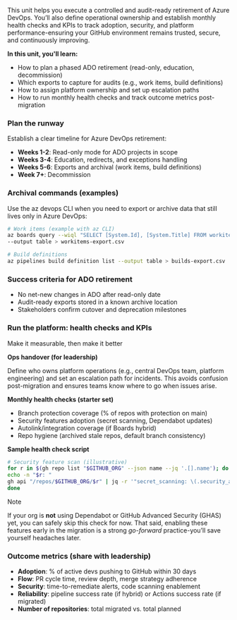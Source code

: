 This unit helps you execute a controlled and audit-ready retirement of Azure DevOps. You’ll also define operational ownership and establish monthly health checks and KPIs to track adoption, security, and platform performance-ensuring your GitHub environment remains trusted, secure, and continuously improving.

**In this unit, you'll learn:**
- How to plan a phased ADO retirement (read-only, education, decommission)
- Which exports to capture for audits (e.g., work items, build definitions)
- How to assign platform ownership and set up escalation paths
- How to run monthly health checks and track outcome metrics post-migration

### Plan the runway

Establish a clear timeline for Azure DevOps retirement:
- **Weeks 1-2**: Read-only mode for ADO projects in scope
- **Weeks 3-4**: Education, redirects, and exceptions handling
- **Weeks 5-6**: Exports and archival (work items, build definitions)
- **Week 7+**: Decommission

### Archival commands (examples)

Use the az devops CLI when you need to export or archive data that still lives only in Azure DevOps:
```bash
# Work items (example with az CLI)
az boards query --wiql "SELECT [System.Id], [System.Title] FROM workitems" \
--output table > workitems-export.csv

# Build definitions
az pipelines build definition list --output table > builds-export.csv
```
### Success criteria for ADO retirement

- No net-new changes in ADO after read-only date
- Audit-ready exports stored in a known archive location
- Stakeholders confirm cutover and deprecation milestones

### Run the platform: health checks and KPIs

Make it measurable, then make it better

**Ops handover (for leadership)**

Define who owns platform operations (e.g., central DevOps team, platform engineering) and set an escalation path for incidents. This avoids confusion post-migration and ensures teams know where to go when issues arise.

**Monthly health checks (starter set)**

- Branch protection coverage (% of repos with protection on main)
- Security features adoption (secret scanning, Dependabot updates)
- Autolink/integration coverage (if Boards hybrid)
- Repo hygiene (archived stale repos, default branch consistency)

**Sample health check script**

```bash
# Security feature scan (illustrative)
for r in $(gh repo list "$GITHUB_ORG" --json name --jq '.[].name'); do
echo -n "$r: "
gh api "/repos/$GITHUB_ORG/$r" | jq -r '"secret_scanning: \(.security_and_analysis.secret_scanning.status // "unknown"), dependabot: \(.security_and_analysis.dependabot_security_updates.status // "unknown")"'
done
```
> [!NOTE]
> If your org is **not** using Dependabot or GitHub Advanced Security (GHAS) yet, you can safely skip this check for now.
> That said, enabling these features early in the migration is a strong *go-forward* practice-you’ll save yourself headaches later.

### Outcome metrics (share with leadership)

- **Adoption**: % of active devs pushing to GitHub within 30 days
- **Flow**: PR cycle time, review depth, merge strategy adherence
- **Security**: time-to-remediate alerts, code scanning enablement
- **Reliability**: pipeline success rate (if hybrid) or Actions success rate (if migrated)
- **Number of repositories**: total migrated vs. total planned
